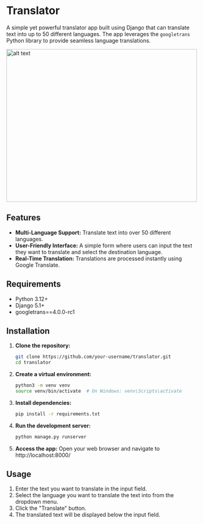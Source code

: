 # Translator

A simple yet powerful translator app built using Django that can translate text into up to 50 different languages. The app leverages the `googletrans` Python library to provide seamless language translations.


<img src="https://github.com/sachnaror/core/raw/main/image-1.png" alt="alt text" width="500" height="400">


## Features

- **Multi-Language Support:** Translate text into over 50 different languages.
- **User-Friendly Interface:** A simple form where users can input the text they want to translate and select the destination language.
- **Real-Time Translation:** Translations are processed instantly using Google Translate.

## Requirements

- Python 3.12+
- Django 5.1+
- googletrans==4.0.0-rc1

## Installation

1. **Clone the repository:**

   ```bash
   git clone https://github.com/your-username/translator.git
   cd translator

2. **Create a virtual environment:**
   ```bash
   python3 -m venv venv
   source venv/bin/activate  # On Windows: venv\Scripts\activate

3. **Install dependencies:**
   ```bash
   pip install -r requirements.txt

4. **Run the development server:**
   ```bash
   python manage.py runserver

5. **Access the app:**
   Open your web browser and navigate to http://localhost:8000/

## Usage

   1. Enter the text you want to translate in the input field.
   2. Select the language you want to translate the text into from the dropdown menu.
   3. Click the "Translate" button.
   4. The translated text will be displayed below the input field.


